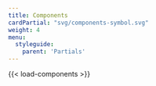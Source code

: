 ```yaml
---
title: Components
cardPartial: "svg/components-symbol.svg"
weight: 4
menu: 
  styleguide:
    parent: 'Partials'
---
```


{{< load-components >}}